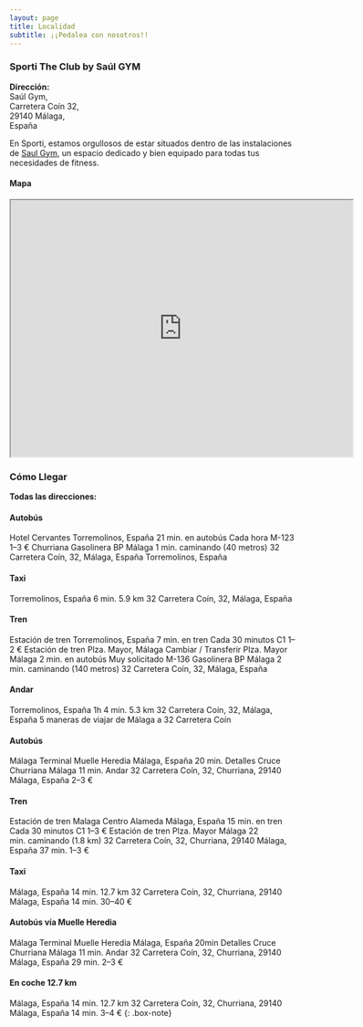```yaml
---
layout: page
title: Localidad
subtitle: ¡¡Pedalea con nosotros!!
---
```


### Sporti The Club by Saúl GYM
**Dirección:**  
Saúl Gym,  
Carretera Coín 32,  
29140 Málaga,  
España  

En Sporti, estamos orgullosos de estar situados dentro de las instalaciones de [Saul Gym](https://fitness-saul-gym.negocio.site/), un espacio dedicado y bien equipado para todas tus necesidades de fitness.

#### Mapa
<iframe src="https://www.google.com/maps/embed?pb=!1m14!1m8!1m3!1d12802.377184792325!2d-4.4930658!3d36.6602096!3m2!1i1024!2i768!4f13.1!3m3!1m2!1s0xd72fa33d7ca3445%3A0x87528011e1a3825a!2sSaul%20Fitness%20Gym!5e0!3m2!1sen!2sch!4v1704313350398!5m2!1sen!2sch" style="text-align:center;" width="600" height="450" style="border:0;" allowfullscreen="" loading="lazy"></iframe>

### Cómo Llegar

**Todas las direcciones:** 

#### Autobús
Hotel Cervantes Torremolinos, España
21 min. en autobús Cada hora
M-123
1–3 €
Churriana Gasolinera BP Málaga
1 min. caminando (40 metros)
32 Carretera Coín, 32, Málaga, España
Torremolinos, España

#### Taxi
Torremolinos, España
6 min. 5.9 km
32 Carretera Coín, 32, Málaga, España


#### Tren
Estación de tren Torremolinos, España
7 min. en tren Cada 30 minutos
C1
1–2 €
Estación de tren Plza. Mayor, Málaga
Cambiar / Transferir
Plza. Mayor Málaga
2 min. en autobús Muy solicitado
M-136
Gasolinera BP Málaga
2 min. caminando (140 metros)
32 Carretera Coín, 32, Málaga, España


#### Andar
Torremolinos, España
1h 4 min. 5.3 km
32 Carretera Coín, 32, Málaga, España
5 maneras de viajar de Málaga a 32 Carretera Coín

#### Autobús
Málaga Terminal Muelle Heredia Málaga, España
20 min.
Detalles
Cruce Churriana Málaga
11 min. Andar
32 Carretera Coín, 32, Churriana, 29140 Málaga, España
2–3 €

#### Tren
Estación de tren Malaga Centro Alameda Málaga, España
15 min. en tren Cada 30 minutos
C1
1–3 €
Estación de tren Plza. Mayor Málaga
22 min. caminando (1.8 km)
32 Carretera Coín, 32, Churriana, 29140 Málaga, España
37 min.
1–3 €

#### Taxi
Málaga, España
14 min. 12.7 km
32 Carretera Coín, 32, Churriana, 29140 Málaga, España
14 min.
30–40 €

#### Autobús vía Muelle Heredia
Málaga Terminal Muelle Heredia Málaga, España
20min
Detalles
Cruce Churriana Málaga
11 min. Andar
32 Carretera Coín, 32, Churriana, 29140 Málaga, España
29 min.
2–3 €

#### En coche 12.7 km
Málaga, España
14 min. 12.7 km
32 Carretera Coín, 32, Churriana, 29140 Málaga, España
14 min.
3–4 €
{: .box-note}
